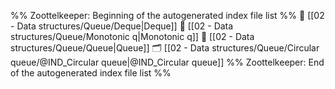 %% Zoottelkeeper: Beginning of the autogenerated index file list  %%
📄 [[02 - Data structures/Queue/Deque|Deque]]
📄 [[02 - Data structures/Queue/Monotonic q|Monotonic q]]
📄 [[02 - Data structures/Queue/Queue|Queue]]
🗂️ [[02 - Data structures/Queue/Circular queue/@IND_Circular queue|@IND_Circular queue]]
%% Zoottelkeeper: End of the autogenerated index file list  %%
